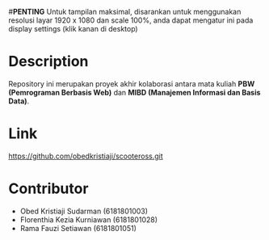 #__PENTING__
Untuk tampilan maksimal, disarankan untuk menggunakan resolusi layar 1920 x 1080 dan scale 100%, anda dapat mengatur ini pada display settings (klik kanan di desktop)

# Description
Repository ini merupakan proyek akhir kolaborasi antara mata kuliah __PBW (Pemrograman Berbasis Web)__ dan __MIBD (Manajemen Informasi dan Basis Data)__.

# Link
https://github.com/obedkristiaji/scooteross.git

# Contributor
- Obed Kristiaji Sudarman (6181801003)
- Florenthia Kezia Kurniawan (6181801028)
- Rama Fauzi Setiawan (6181801051)
